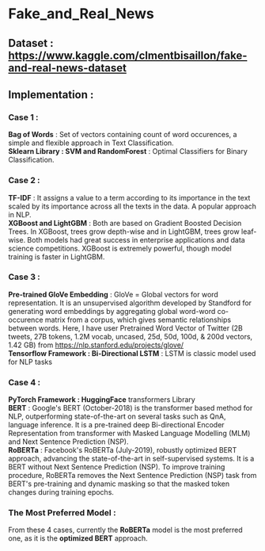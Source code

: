 # Fake_and_Real_News

## Dataset : https://www.kaggle.com/clmentbisaillon/fake-and-real-news-dataset

## Implementation :

### Case 1 : 
**Bag of Words** : Set of vectors containing count of word occurences, a simple and flexible approach in Text Classification. <br />
**Sklearn Library : SVM and RandomForest** : Optimal Classifiers for Binary Classification. 

### Case 2 : 
**TF-IDF** : It assigns a value to a term according to its importance in the text scaled by its importance across all the texts in the data. A popular approach in NLP. <br />
**XGBoost and LightGBM** : Both are based on Gradient Boosted Decision Trees. In XGBoost, trees grow depth-wise and in LightGBM, trees grow leaf-wise. Both models had great success in enterprise applications and data science competitions. XGBoost is extremely powerful, though model training is faster in LightGBM.

### Case 3 : 
**Pre-trained GloVe Embedding** : GloVe = Global vectors for word representation. It is an unsupervised algorithm developed by Standford for generating word embeddings by aggregating global word-word co-occurence matrix from a corpus, which gives semantic relationships between words. Here, I have user Pretrained Word Vector of Twitter (2B tweets, 27B tokens, 1.2M vocab, uncased, 25d, 50d, 100d, & 200d vectors, 1.42 GB) from https://nlp.stanford.edu/projects/glove/  <br />
**Tensorflow Framework : Bi-Directional LSTM** : LSTM is classic model used for NLP tasks

### Case 4 : 
**PyTorch Framework : HuggingFace** transformers Library <br />
**BERT** : Google's BERT (October-2018) is the transformer based method for NLP, outperforming state-of-the-art on several tasks such as QnA, language inference. It is a pre-trained deep Bi-directional Encoder Representation from transformer with Masked Language Modelling (MLM) and Next Sentence Prediction (NSP). <br />
**RoBERTa** : Facebook's RoBERTa (July-2019), robustly optimized BERT approach, advancing the state-of-the-art in self-supervised systems. It is a BERT without Next Sentence Prediction (NSP). To improve training procedure, RoBERTa removes the Next Sentence Prediction (NSP) task from BERT's pre-training and dynamic masking so that the masked token changes during training epochs. <br />

### The Most Preferred Model :
From these 4 cases, currently the **RoBERTa** model is the most preferred one, as it is the **optimized BERT** approach.
